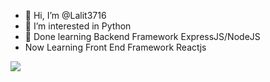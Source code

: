 - 👋 Hi, I’m @Lalit3716
- 👀 I’m interested in Python 
- 🌱 Done learning Backend Framework ExpressJS/NodeJS 
- Now Learning Front End Framework Reactjs
<img src="https://github-readme-stats.vercel.app/api?username=Lalit3716&&show_icons=true&title_color=ffffff&icon_color=bb2acf&text_color=daf7dc&bg_color=151515">
